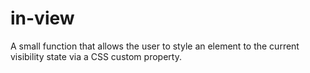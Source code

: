 # in-view
A small function that allows the user to style an element to the current visibility state via a CSS custom property.
